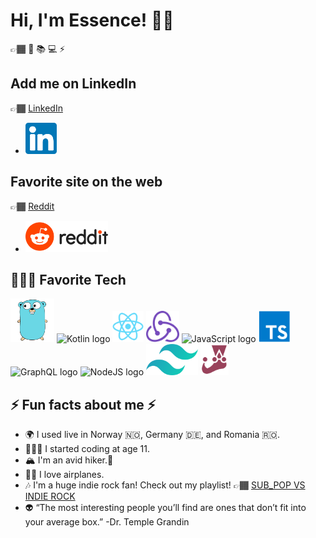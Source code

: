 # Hi, I'm Essence! 👋🏾

👉🏾 🚀 📚 💻 ⚡ <br/>

## Add me on LinkedIn  

👉🏾 [LinkedIn](https://www.linkedin.com/in/upper-lefty/)<br/>

 - <img height="50px" src="./images/linkedin.svg" alt="Linkedin logo"/> 

## Favorite site on the web

👉🏾 [Reddit](https://www.reddit.com/)
 - <img height="50px" src="./images/reddit-logo-new.svg" alt="Reddit logo"/>

## 👩🏽‍💻 Favorite Tech

<div align="left">

<img height="70px" src="./images/go.svg" alt="Go logo"/>

<img height="50px" src="https://upload.wikimedia.org/wikipedia/commons/0/06/Kotlin_Icon.svg" alt="Kotlin logo"/>

<img height="50px" src="./images/react.svg" alt="ReactJS logo"/> 

<img height="50px" src="./images/redux.svg" alt="Redux logo"/>

<img height="50px" src="https://upload.wikimedia.org/wikipedia/commons/thumb/6/6a/JavaScript-logo.png/480px-JavaScript-logo.png" alt="JavaScript logo"/> 

<img height="50px" src="./images/typescript.svg" alt="Typescript logo"/>

<img height="50px" src="https://graphql.org/img/logo.svg" alt="GraphQL logo"/>

<img height="50px" src="https://upload.wikimedia.org/wikipedia/commons/d/d9/Node.js_logo.svg" alt="NodeJS logo"/> 


<img height="50px" src="./images/tailwindcss.svg" alt="Tailwindcss logo"/>

<img height="50px" src="./images/jest.svg" alt="Jest logo"/>

</div>

## ⚡ Fun facts about me ⚡

- 🌍 I used live in Norway 🇳🇴, Germany 🇩🇪, and Romania 🇷🇴.
- 👩🏽‍💻 I started coding at age 11.
- 🏔 I'm an avid hiker.🥾 
- 🛫🛬 I love airplanes.
- 🎶 I'm a huge indie rock fan! Check out my playlist! 👉🏾 [SUB_POP VS INDIE ROCK](https://soundcloud.com/upper-lefty/sets/sub_pop-vs-indie-rock)
- 👽 “The most interesting people you’ll find are ones that don’t fit into your average box.” -Dr. Temple Grandin
